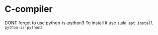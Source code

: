 # C-compiler

DONT forget to use python-is-python3
To install it use 
```sudo apt install python-is-python3```
